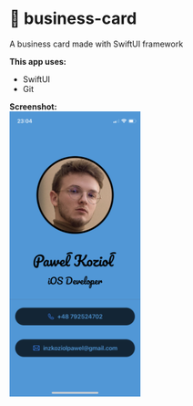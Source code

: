 # 📇 business-card
A business card made with SwiftUI framework<br/>

**This app uses:**<br/>
- SwiftUI<br/>
- Git<br/>

**Screenshot:**<br/>
<img src="Screenshots/card.PNG" width="230" height="500"/> <br/>
